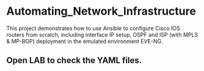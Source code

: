 # Automating_Network_Infrastructure
This project demonstrates how to use Ansible to configure Cisco IOS routers from scratch, including interface IP setup, OSPF and ISP (with MPLS & MP-BGP) deployment in the emulated environment EVE-NG.

## Open LAB to check the YAML files.

